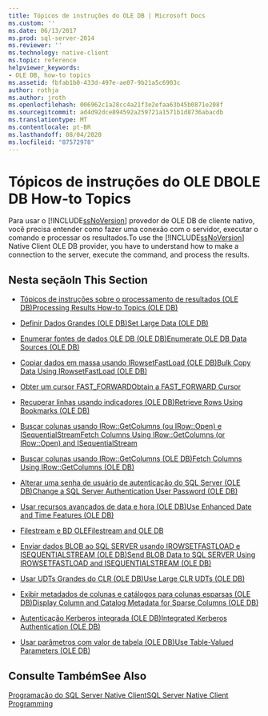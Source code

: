 ```yaml
---
title: Tópicos de instruções do OLE DB | Microsoft Docs
ms.custom: ''
ms.date: 06/13/2017
ms.prod: sql-server-2014
ms.reviewer: ''
ms.technology: native-client
ms.topic: reference
helpviewer_keywords:
- OLE DB, how-to topics
ms.assetid: fbfab1b0-433d-497e-ae07-9b21a5c6903c
author: rothja
ms.author: jroth
ms.openlocfilehash: 006962c1a28cc4a21f3e2efaa63b45b0871e208f
ms.sourcegitcommit: ad4d92dce894592a259721a1571b1d8736abacdb
ms.translationtype: MT
ms.contentlocale: pt-BR
ms.lasthandoff: 08/04/2020
ms.locfileid: "87572978"
---
```

# <a name="ole-db-how-to-topics"></a><span data-ttu-id="8582a-102">Tópicos de instruções do OLE DB</span><span class="sxs-lookup"><span data-stu-id="8582a-102">OLE DB How-to Topics</span></span>
  <span data-ttu-id="8582a-103">Para usar o [!INCLUDE[ssNoVersion](../../includes/ssnoversion-md.md)] provedor de OLE DB de cliente nativo, você precisa entender como fazer uma conexão com o servidor, executar o comando e processar os resultados.</span><span class="sxs-lookup"><span data-stu-id="8582a-103">To use the [!INCLUDE[ssNoVersion](../../includes/ssnoversion-md.md)] Native Client OLE DB provider, you have to understand how to make a connection to the server, execute the command, and process the results.</span></span>  
  
## <a name="in-this-section"></a><span data-ttu-id="8582a-104">Nesta seção</span><span class="sxs-lookup"><span data-stu-id="8582a-104">In This Section</span></span>  
  
-   [<span data-ttu-id="8582a-105">Tópicos de instruções sobre o processamento de resultados &#40;OLE DB&#41;</span><span class="sxs-lookup"><span data-stu-id="8582a-105">Processing Results How-to Topics &#40;OLE DB&#41;</span></span>](results/processing-results-how-to-topics-ole-db.md)  
  
-   [<span data-ttu-id="8582a-106">Definir Dados Grandes &#40;OLE DB&#41;</span><span class="sxs-lookup"><span data-stu-id="8582a-106">Set Large Data &#40;OLE DB&#41;</span></span>](set-large-data-ole-db.md)  
  
-   [<span data-ttu-id="8582a-107">Enumerar fontes de dados OLE DB &#40;OLE DB&#41;</span><span class="sxs-lookup"><span data-stu-id="8582a-107">Enumerate OLE DB Data Sources &#40;OLE DB&#41;</span></span>](enumerate-ole-db-data-sources-ole-db.md)  
  
-   [<span data-ttu-id="8582a-108">Copiar dados em massa usando IRowsetFastLoad &#40;OLE DB&#41;</span><span class="sxs-lookup"><span data-stu-id="8582a-108">Bulk Copy Data Using IRowsetFastLoad &#40;OLE DB&#41;</span></span>](../native-client-ole-db-interfaces/irowsetfastload-ole-db.md)  
  
-   [<span data-ttu-id="8582a-109">Obter um cursor FAST_FORWARD</span><span class="sxs-lookup"><span data-stu-id="8582a-109">Obtain a FAST_FORWARD Cursor</span></span>](obtain-a-fast-forward-cursor.md)  
  
-   [<span data-ttu-id="8582a-110">Recuperar linhas usando indicadores &#40;OLE DB&#41;</span><span class="sxs-lookup"><span data-stu-id="8582a-110">Retrieve Rows Using Bookmarks &#40;OLE DB&#41;</span></span>](retrieve-rows-using-bookmarks-ole-db.md)  
  
-   [<span data-ttu-id="8582a-111">Buscar colunas usando IRow::GetColumns &#40;ou IRow::Open&#41; e ISequentialStream</span><span class="sxs-lookup"><span data-stu-id="8582a-111">Fetch Columns Using IRow::GetColumns &#40;or IRow::Open&#41; and ISequentialStream</span></span>](fetch-columns-using-irow-getcolumns-or-irow-open-and-isequentialstream.md)  
  
-   [<span data-ttu-id="8582a-112">Buscar colunas usando IRow::GetColumns &#40;OLE DB&#41;</span><span class="sxs-lookup"><span data-stu-id="8582a-112">Fetch Columns Using IRow::GetColumns &#40;OLE DB&#41;</span></span>](fetch-columns-using-irow-getcolumns-ole-db.md)  
  
-   [<span data-ttu-id="8582a-113">Alterar uma senha de usuário de autenticação do SQL Server &#40;OLE DB&#41;</span><span class="sxs-lookup"><span data-stu-id="8582a-113">Change a SQL Server Authentication User Password &#40;OLE DB&#41;</span></span>](change-a-sql-server-authentication-user-password-ole-db.md)  
  
-   [<span data-ttu-id="8582a-114">Usar recursos avançados de data e hora &#40;OLE DB&#41;</span><span class="sxs-lookup"><span data-stu-id="8582a-114">Use Enhanced Date and Time Features &#40;OLE DB&#41;</span></span>](use-enhanced-date-and-time-features-ole-db.md)  
  
-   [<span data-ttu-id="8582a-115">Filestream e BD OLE</span><span class="sxs-lookup"><span data-stu-id="8582a-115">Filestream and OLE DB</span></span>](filestream/filestream-and-ole-db.md)  
  
-   [<span data-ttu-id="8582a-116">Enviar dados BLOB ao SQL SERVER usando IROWSETFASTLOAD e ISEQUENTIALSTREAM &#40;OLE DB&#41;</span><span class="sxs-lookup"><span data-stu-id="8582a-116">Send BLOB Data to SQL SERVER Using IROWSETFASTLOAD and ISEQUENTIALSTREAM &#40;OLE DB&#41;</span></span>](send-blob-data-to-sql-server-using-irowsetfastload-and-isequentialstream-ole-db.md)  
  
-   [<span data-ttu-id="8582a-117">Usar UDTs Grandes do CLR &#40;OLE DB&#41;</span><span class="sxs-lookup"><span data-stu-id="8582a-117">Use Large CLR UDTs &#40;OLE DB&#41;</span></span>](use-large-clr-udts-ole-db.md)  
  
-   [<span data-ttu-id="8582a-118">Exibir metadados de colunas e catálogos para colunas esparsas &#40;OLE DB&#41;</span><span class="sxs-lookup"><span data-stu-id="8582a-118">Display Column and Catalog Metadata for Sparse Columns &#40;OLE DB&#41;</span></span>](display-column-and-catalog-metadata-for-sparse-columns-ole-db.md)  
  
-   [<span data-ttu-id="8582a-119">Autenticação Kerberos integrada &#40;OLE DB&#41;</span><span class="sxs-lookup"><span data-stu-id="8582a-119">Integrated Kerberos Authentication &#40;OLE DB&#41;</span></span>](integrated-kerberos-authentication-ole-db.md)  
  
-   [<span data-ttu-id="8582a-120">Usar parâmetros com valor de tabela &#40;OLE DB&#41;</span><span class="sxs-lookup"><span data-stu-id="8582a-120">Use Table-Valued Parameters &#40;OLE DB&#41;</span></span>](../native-client-ole-db-table-valued-parameters/table-valued-parameters-ole-db.md)  
  
## <a name="see-also"></a><span data-ttu-id="8582a-121">Consulte Também</span><span class="sxs-lookup"><span data-stu-id="8582a-121">See Also</span></span>  
 [<span data-ttu-id="8582a-122">Programação do SQL Server Native Client</span><span class="sxs-lookup"><span data-stu-id="8582a-122">SQL Server Native Client Programming</span></span>](../native-client/sql-server-native-client-programming.md)  
  
  
